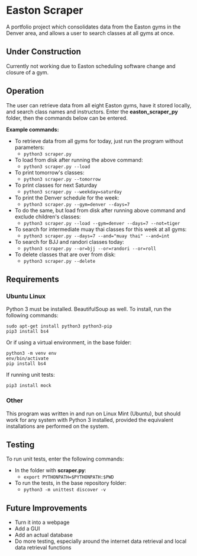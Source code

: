 # Easton Scraper
A portfolio project which consolidates data from the Easton gyms in the Denver area, and allows a user to search classes at all gyms at once.

## Under Construction
Currently not working due to Easton scheduling software change and closure of a gym.

## Operation
The user can retrieve data from all eight Easton gyms, have it stored locally, and search class names and instructors.  Enter the **easton_scraper_py** folder, then the commands below can be entered.

**Example commands:**
* To retrieve data from all gyms for today, just run the program without parameters: 
	* ``python3 scraper.py``
* To load from disk after running the above command:
	* ``python3 scraper.py --load``
* To print tomorrow's classes:
	* ``python3 scraper.py --tomorrow``
* To print classes for next Saturday
	* ``python3 scraper.py --weekday=saturday``
* To print the Denver schedule for the week:
	* ``python3 scraper.py --gym=denver --days=7``
* To do the same, but load from disk after running above command and exclude children's classes:
	* ``python3 scraper.py --load --gym=denver --days=7 --not=tiger``
* To search for intermediate muay thai classes for this week at all gyms:
	* ``python3 scraper.py --days=7 --and="muay thai" --and=int ``
* To search for BJJ and randori classes today:
	* ``python3 scraper.py --or=bjj --or=randori --or=roll``
* To delete classes that are over from disk:
    * ``python3 scraper.py --delete``

## Requirements

### Ubuntu Linux
Python 3 must be installed.  BeautifulSoup as well.  To install, run the following commands:
```
sudo apt-get install python3 python3-pip
pip3 install bs4
```

Or if using a virtual environment, in the base folder:
```
python3 -m venv env
env/bin/activate
pip install bs4
```

If running unit tests:
```
pip3 install mock
```

### Other
This program was written in and run on Linux Mint (Ubuntu), but should work for any system with Python 3 installed, provided the equivalent installations are performed on the system.

## Testing
To run unit tests, enter the following commands:
* In the folder with **scraper.py**: 
	* ``export PYTHONPATH=$PYTHONPATH:$PWD``
* To run the tests, in the base repository folder:
	* ``python3 -m unittest discover -v``

## Future Improvements
* Turn it into a webpage
* Add a GUI
* Add an actual database
* Do more testing, especially around the internet data retrieval and local data retrieval functions
